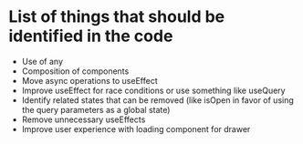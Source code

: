 # List of things that should be identified in the code

- Use of any
- Composition of components
- Move async operations to useEffect
- Improve useEffect for race conditions or use something like useQuery
- Identify related states that can be removed (like isOpen in favor of using the query parameters as a global state)
- Remove unnecessary useEffects
- Improve user experience with loading component for drawer
